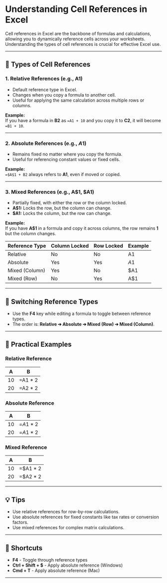 # Understanding Cell References in Excel

Cell references in Excel are the backbone of formulas and calculations, allowing you to dynamically reference cells across your worksheets. Understanding the types of cell references is crucial for effective Excel use.

---

## 📐 Types of Cell References

### 1. Relative References (e.g., A1)

- Default reference type in Excel.
- Changes when you copy a formula to another cell.
- Useful for applying the same calculation across multiple rows or columns.

**Example:**  
If you have a formula in **B2** as `=A1 + 10` and you copy it to **C2**, it will become `=B1 + 10`.

---

### 2. Absolute References (e.g., $A$1)

- Remains fixed no matter where you copy the formula.
- Useful for referencing constant values or fixed cells.

**Example:**  
`=$A$1 + B2` always refers to **A1**, even if moved or copied.

---

### 3. Mixed References (e.g., A$1, $A1)

- Partially fixed, with either the row or the column locked.
- **A$1:** Locks the row, but the column can change.  
- **$A1:** Locks the column, but the row can change.

**Example:**  
If you have **A$1** in a formula and copy it across columns, the row remains **1** but the column changes.

| Reference Type | Column Locked | Row Locked | Example |
|-----------------|---------------|------------|---------|
| Relative        | No            | No         | A1      |
| Absolute        | Yes           | Yes        | $A$1    |
| Mixed (Column)  | Yes           | No         | $A1     |
| Mixed (Row)     | No            | Yes        | A$1     |

---

## 🔄 Switching Reference Types

- Use the **F4** key while editing a formula to toggle between reference types.
- The order is: **Relative ➔ Absolute ➔ Mixed (Row) ➔ Mixed (Column)**.

---

## 📝 Practical Examples

### Relative Reference

| A  | B  |
|----|----|
| 10 | =A1 * 2 |
| 20 | =A2 * 2 |

### Absolute Reference

| A  | B  |
|----|----|
| 10 | =$A$1 * 2 |
| 20 | =$A$1 * 2 |

### Mixed Reference

| A  | B  |
|----|----|
| 10 | =$A1 * 2 |
| 20 | =$A2 * 2 |

---

## 💡 Tips

- Use relative references for row-by-row calculations.
- Use absolute references for fixed constants like tax rates or conversion factors.
- Use mixed references for complex matrix calculations.

---

## 📌 Shortcuts

- **F4** - Toggle through reference types  
- **Ctrl + Shift + $** - Apply absolute reference (Windows)  
- **Cmd + T** - Apply absolute reference (Mac)  

---
